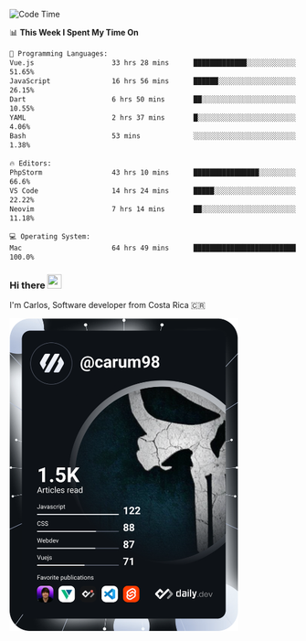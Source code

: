 
<!--START_SECTION:waka-->
![Code Time](http://img.shields.io/badge/Code%20Time-8%2C984%20hrs%2052%20mins-blue)

📊 **This Week I Spent My Time On** 

```text
💬 Programming Languages: 
Vue.js                   33 hrs 28 mins      █████████████░░░░░░░░░░░░   51.65% 
JavaScript               16 hrs 56 mins      ██████░░░░░░░░░░░░░░░░░░░   26.15% 
Dart                     6 hrs 50 mins       ██░░░░░░░░░░░░░░░░░░░░░░░   10.55% 
YAML                     2 hrs 37 mins       █░░░░░░░░░░░░░░░░░░░░░░░░   4.06% 
Bash                     53 mins             ░░░░░░░░░░░░░░░░░░░░░░░░░   1.38%

🔥 Editors: 
PhpStorm                 43 hrs 10 mins      ████████████████░░░░░░░░░   66.6% 
VS Code                  14 hrs 24 mins      █████░░░░░░░░░░░░░░░░░░░░   22.22% 
Neovim                   7 hrs 14 mins       ██░░░░░░░░░░░░░░░░░░░░░░░   11.18%

💻 Operating System: 
Mac                      64 hrs 49 mins      █████████████████████████   100.0%

```


<!--END_SECTION:waka-->

### Hi there <img src="https://media.giphy.com/media/hvRJCLFzcasrR4ia7z/giphy.gif" width="25px" height="25px">

I'm Carlos, Software developer from Costa Rica 🇨🇷

<a href="https://app.daily.dev/carum98"><img src="https://github.com/carum98/carum98/blob/main/devcard.svg" width="400" alt="Carlos Umaña Acevedo's Dev Card"/></a>
